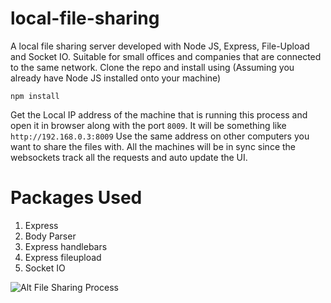 # local-file-sharing
A local file sharing server developed with Node JS, Express, File-Upload and Socket IO. Suitable for small offices and companies that are connected to the same network. 
Clone the repo and install using (Assuming you already have Node JS installed onto your machine)
```node js
npm install
```

Get the Local IP address of the machine that is running this process and open it in browser along with the port ```8009```. It will be something like ```http://192.168.0.3:8009```
Use the same address on other computers you want to share the files with. All the machines will be in sync since the websockets track all the requests and auto update the UI.

# Packages Used
1. Express
2. Body Parser
3. Express handlebars
4. Express fileupload
5. Socket IO

![Alt File Sharing Process](https://htmljstemplates.com/static_files/images/gitted/officeFileSharing.gif)
